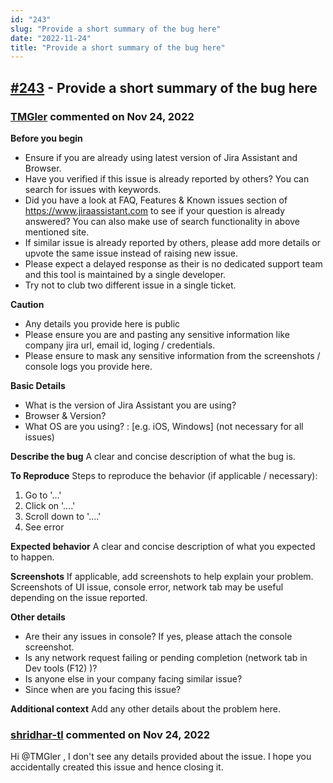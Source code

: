 ```yaml
---
id: "243"
slug: "Provide a short summary of the bug here"
date: "2022-11-24"
title: "Provide a short summary of the bug here"
---
```



## [#243](https://github.com/shridhar-tl/jira-assistant/issues/243) - Provide a short summary of the bug here

### [TMGler](https://github.com/TMGler) commented on Nov 24, 2022

**Before you begin**
- Ensure if you are already using latest version of Jira Assistant and Browser.
- Have you verified if this issue is already reported by others? You can search for issues with keywords.
- Did you have a look at FAQ, Features & Known issues section of https://www.jiraassistant.com to see if your question is already answered? You can also make use of search functionality in above mentioned site.
- If similar issue is already reported by others, please add more details or upvote the same issue instead of raising new issue.
- Please expect a delayed response as their is no dedicated support team and this tool is maintained by a single developer.
- Try not to club two different issue in a single ticket.

**Caution**
- Any details you provide here is public
- Please ensure you are and pasting any sensitive information like company jira url, email id, loging / credentials.
- Please ensure to mask any sensitive information from the screenshots / console logs you provide here.

**Basic Details**
- What is the version of Jira Assistant you are using?
- Browser & Version?
- What OS are you using? : [e.g. iOS, Windows] (not necessary for all issues)

**Describe the bug**
A clear and concise description of what the bug is.

**To Reproduce**
Steps to reproduce the behavior (if applicable / necessary):
1. Go to '...'
2. Click on '....'
3. Scroll down to '....'
4. See error

**Expected behavior**
A clear and concise description of what you expected to happen.

**Screenshots**
If applicable, add screenshots to help explain your problem. Screenshots of UI issue, console error, network tab may be useful depending on the issue reported.

**Other details**
- Are their any issues in console? If yes, please attach the console screenshot.
- Is any network request failing or pending completion (network tab in Dev tools (F12) )?
- Is anyone else in your company facing similar issue?
- Since when are you facing this issue?

**Additional context**
Add any other details about the problem here.


### [shridhar-tl](https://github.com/shridhar-tl) commented on Nov 24, 2022

Hi @TMGler , I don't see any details provided about the issue. I hope you accidentally created this issue and hence closing it.
